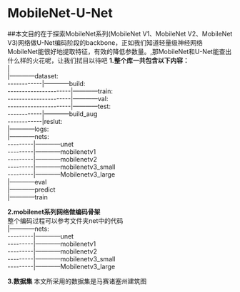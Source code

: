 # MobileNet-U-Net

##本文目的在于探索MobileNet系列(MobileNet V1、MobileNet V2、MobileNet V3)网络做U-Net编码阶段的backbone，正如我们知道轻量级神经网络MobileNet能很好地提取特征，有效的降低参数量。,那MobileNet和U-Net能查出什么样的火花呢，让我们拭目以待吧
**1.整个库一共包含以下内容：**  
|  
|————dataset:    
------------|————build:  
----------------------|————train:  
----------------------|————val:  
----------------------|————test:  
------------|————build_aug  
------------|reslut:    
|————logs:      
|————nets:      
---------|————unet    
---------|————mobilenetv1    
---------|————mobilenetv2    
---------|————mobilenetv3_small    
---------|————Mobilenetv3_large    
|————eval    
|————predict    
|————train     

**2.mobilenet系列网络做编码骨架**  
整个编码过程可以参考文件夹net中的代码  
|————nets:      
---------|————unet    
---------|————mobilenetv1    
---------|————mobilenetv2    
---------|————mobilenetv3_small    
---------|————Mobilenetv3_large  

**3.数据集**
本文所采用的数据集是马赛诸塞州建筑图
